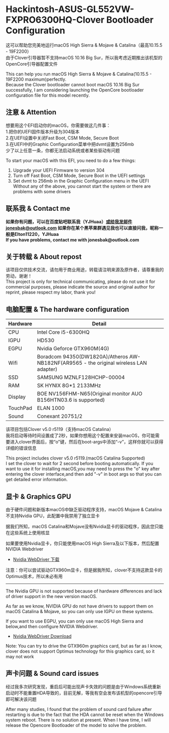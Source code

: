 # Hackintosh-ASUS-GL552VW-FXPRO6300HQ-Clover Bootloader Configuration
这可以帮助您完美地运行macOS High Sierra & Mojave & Catalina（最高10.15.5 - 19F2200）  
由于Clover引导器暂不支持macOS 10.16 Big Sur，所以我考虑近期推出该机型的OpenCore引导器配置文件

This can help you run macOS High Sierra & Mojave & Catalina(10.15.5 - 19F2200 maximum)perfectly.  
Because the Clover bootloader cannot boot macOS 10.16 Big Sur successfully, I am considering launching the OpenCore bootloader configuration file for this model recently.

## 注意 & Attention
想要用这个EFI启动你的macOS，你需要做这几件事：  
  1.把你的UEFI固件版本升级为304版本  
  2.在UEFI设置中关闭Fast Boot, CSM Mode, Secure Boot  
  3.在UEFI中的Graphic Configuration菜单中把dvmt设置为256mb  
少了以上任意一条，你都无法启动系统或者某些驱动有问题  

To start your macOS with this EFI, you need to do a few things:  
   1. Upgrade your UEFI Firmware to version 304  
   2. Turn off Fast Boot, CSM Mode, Secure Boot in the UEFI settings  
   3. Set dvmt to 256mb in the Graphic Configuration menu in the UEFI  
Without any of the above, you cannot start the system or there are problems with some drivers  

## 联系我 & Contact me
__如果你有问题，可以在百度贴吧联系我（YJHuaa）或给我发邮件jonesbak@outlook.com 如果你在某个黑苹果群遇见我也可以直接问我，昵称一般是Elton11220，YJHuaa__  
__If you have problems, contact me with jonesbak@outlook.com__

## 关于转载 & About repost  
该项目仅供技术交流，请勿用于商业用途，转载请注明来源及原作者，请尊重我的劳动，谢谢！  
This project is only for technical communicating, please do not use it for commercial purposes, please indicate the source and original author for reprint, please respect my labor, thank you!

## 电脑配置 & The hardware configuration

Hardware | Detail
---------|----------
CPU      | Intel Core i5-6300HQ
IGPU     | HD530
EGPU     | Nvidia Geforce GTX960M(4G)
Wifi     | Boradcom 94350(DW1820A)/Atheros AW-NB182NF(AR9565 - the original wireless LAN adapter)
SSD      | SAMSUNG MZNLF128HCHP-00004
RAM      | SK HYNIX 8G*1 2133MHz
Display	 | BOE NV156FHM-N65(Original monitor AUO B156HTN03.6 is supported)
TouchPad | ELAN 1000
Sound    | Conexant 20751/2

该项目包括Clover v5.0 r5119（支持macOS Catalina）  
我将启动等待时间设置成了2秒，如果你想用这个配置来安装macOS，你可能需要进入clover界面后，按“o”键，然后在boot-args中添加“-v”，这样你就可以获得详细的错误信息

This project includes clover v5.0 r5119.(macOS Catalina Supported)  
I set the clover to wait for 2 second before booting automatically. If you want to use it for installing macOS,you may need to
press the "o" key after entering the clover interface,and then add "-v" in boot args so that you can get detailed error information.

## 显卡 & Graphics GPU
由于硬件问题和新版本macOS中缺乏驱动程序支持，macOS Mojave & Catalina不支持Nvidia GPU，此配置中我禁用了独立显卡

据我们所知，macOS Catalina和Mojave没有Nvidia显卡的驱动程序，因此您只能在这些系统上使用核显

如果要使用Nvidia显卡，你只能使用macOS High Sierra及以下版本，然后配置NVIDIA Webdriver

* [Nvidia WebDriver 下载](https://www.tonymacx86.com/Nvidia-drivers/)

注意：你可以尝试驱动GTX960m显卡，但是据我所知，clover不支持这款显卡的Optimus技术，所以未必有用  

-----------------------------------------------------------------------------------

The Nvidia GPU is not supported because of hardware differences and lack of driver support in the new version macOS.   

As far as we know, NVIDIA GPU do not have drivers to support them on macOS Catalina & Mojave, so you can only
use IGPU on these systems. 

If you want to use EGPU, you can only use macOS High Sierra and below,and then configure NVIDIA Webdriver.

* [Nvidia WebDriver Download](https://www.tonymacx86.com/nvidia-drivers/)

Note: You can try to drive the GTX960m graphics card, but as far as I know, clover does not support Optimus technology for this graphics card, so it may not work

## 声卡问题 & Sound card issues
经过我多次研究发现，重启后可能出现声卡失效的问题是由于Windows系统重新启动时不能重置HDA导致的，目前无解，等我有空会发布该机型的opencore引导即可解决该问题  

After many studies, I found that the problem of sound card failure after restarting is due to the fact that the HDA cannot be reset when the Windows system reboot. There is no solution at present. When I have time, I will release the Opencore Bootloader of the model to solve the problem.
